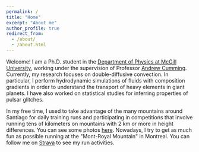 ```yaml
---
permalink: /
title: "Home"
excerpt: "About me"
author_profile: true
redirect_from: 
  - /about/
  - /about.html
---
```


Welcome! I am a Ph.D. student in the [Department of Physics at McGill University](https://www.physics.mcgill.ca), working under the supervision of Professor [Andrew Cumming](https://www.physics.mcgill.ca/~cumming/). Currently, my research focuses on double-diffusive convection. In particular, I perform hydrodynamic simulations of fluids with composition gradients in order to understand the transport of heavy elements in giant planets. I have also worked on statistical studies for inferring properties of pulsar glitches.

In my free time, I used to take advantage of the many mountains around Santiago for daily training runs and participating in competitions that involve running tens of kilometers on mountains with 2 km or more in height differences. You can see some photos [here](https://jorafb.github.io/website/portfolio/). Nowadays, I try to get as much fun as possible running at the "Mont-Royal Mountain" in Montreal. You can follow me on [Strava](https://www.strava.com/athletes/21142787) to see my run activities. 
